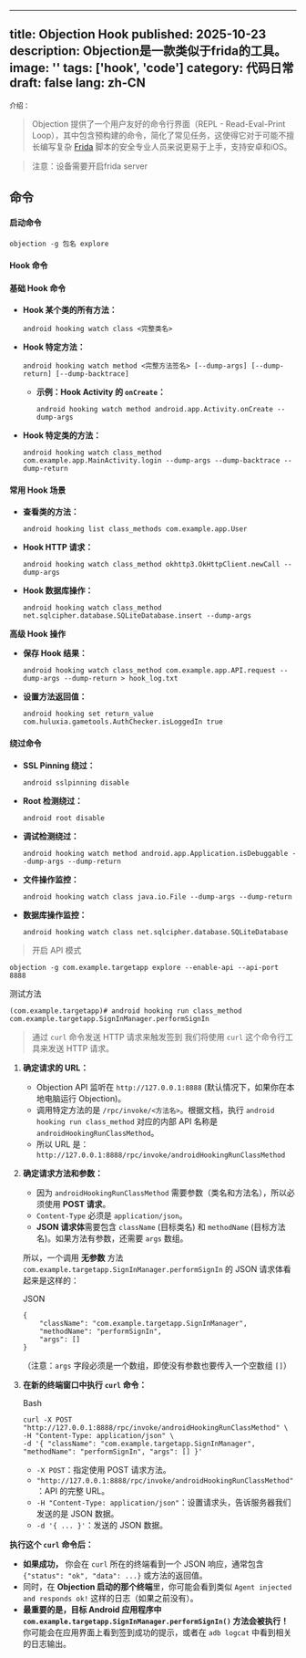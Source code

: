 
---
title: Objection Hook
published: 2025-10-23
description: Objection是一款类似于frida的工具。
image: ''
tags: ['hook', 'code']
category: 代码日常
draft: false
lang: zh-CN
---
    介绍：

> Objection 提供了一个用户友好的命令行界面（REPL - Read-Eval-Print Loop），其中包含预构建的命令，简化了常见任务，这使得它对于可能不擅长编写复杂 [Frida]("https://github.com/frida/frida") 脚本的安全专业人员来说更易于上手，支持安卓和iOS。

> 注意：设备需要开启frida server

## 命令

#### 启动命令

```
objection -g 包名 explore
```

#### Hook 命令

#### 基础 Hook 命令

- **Hook 某个类的所有方法：**
    
    ```
    android hooking watch class <完整类名>
    ```
    
- **Hook 特定方法：**
    
    ```
    android hooking watch method <完整方法签名> [--dump-args] [--dump-return] [--dump-backtrace]
    ```
    
    - **示例：Hook Activity 的 `onCreate`：**
        
        ```
        android hooking watch method android.app.Activity.onCreate --dump-args
        ```
        
- **Hook 特定类的方法：**
    
    ```
    android hooking watch class_method com.example.app.MainActivity.login --dump-args --dump-backtrace --dump-return
    ```
    

#### 常用 Hook 场景

- **查看类的方法：**
    
    ```
    android hooking list class_methods com.example.app.User
    ```
    
- **Hook HTTP 请求：**
    
    ```
    android hooking watch class_method okhttp3.OkHttpClient.newCall --dump-args
    ```
    
- **Hook 数据库操作：**
    
    ```
    android hooking watch class_method net.sqlcipher.database.SQLiteDatabase.insert --dump-args
    ```
    

**高级 Hook 操作**

- **保存 Hook 结果：**
    
    ```
    android hooking watch class_method com.example.app.API.request --dump-args --dump-return > hook_log.txt
    ```
    
- **设置方法返回值：**
    
    ```
    android hooking set return_value com.huluxia.gametools.AuthChecker.isLoggedIn true
    ```
    

#### 绕过命令

- **SSL Pinning 绕过：**
    
    ```
    android sslpinning disable
    ```
    
- **Root 检测绕过：**
    
    ```
    android root disable
    ```
    
- **调试检测绕过：**
    
    ```
    android hooking watch method android.app.Application.isDebuggable --dump-args --dump-return
    ```
    
- **文件操作监控：**
    
    ```
    android hooking watch class java.io.File --dump-args --dump-return
    ```
    
- **数据库操作监控：**
    
    ```
    android hooking watch class net.sqlcipher.database.SQLiteDatabase
    ```

> 开启 API 模式

```
objection -g com.example.targetapp explore --enable-api --api-port 8888
```

测试方法

```
(com.example.targetapp)# android hooking run class_method com.example.targetapp.SignInManager.performSignIn
```

> 通过 `curl` 命令发送 HTTP 请求来触发签到
   我们将使用 `curl` 这个命令行工具来发送 HTTP 请求。

1. **确定请求的 URL：**
    
    - Objection API 监听在 `http://127.0.0.1:8888` (默认情况下，如果你在本地电脑运行 Objection)。
    - 调用特定方法的是 `/rpc/invoke/<方法名>`。根据文档，执行 `android hooking run class_method` 对应的内部 API 名称是 `androidHookingRunClassMethod`。
    - 所以 URL 是：`http://127.0.0.1:8888/rpc/invoke/androidHookingRunClassMethod`
2. **确定请求方法和参数：**
    
    - 因为 `androidHookingRunClassMethod` 需要参数（类名和方法名），所以必须使用 **POST 请求**。
    - `Content-Type` 必须是 `application/json`。
    - **JSON 请求体**需要包含 `className` (目标类名) 和 `methodName` (目标方法名)。如果方法有参数，还需要 `args` 数组。
    
    所以，一个调用 **无参数** 方法 `com.example.targetapp.SignInManager.performSignIn` 的 JSON 请求体看起来是这样的：
    
    JSON
    
    ```
    {
        "className": "com.example.targetapp.SignInManager",
        "methodName": "performSignIn",
        "args": []
    }
    ```
    
    （注意：`args` 字段必须是一个数组，即使没有参数也要传入一个空数组 `[]`）
    
3. **在新的终端窗口中执行 `curl` 命令：**
    
    Bash
    
    ```
    curl -X POST "http://127.0.0.1:8888/rpc/invoke/androidHookingRunClassMethod" \
    -H "Content-Type: application/json" \
    -d '{ "className": "com.example.targetapp.SignInManager", "methodName": "performSignIn", "args": [] }'
    ```
    
    - `-X POST`：指定使用 POST 请求方法。
    - `"http://127.0.0.1:8888/rpc/invoke/androidHookingRunClassMethod"`：API 的完整 URL。
    - `-H "Content-Type: application/json"`：设置请求头，告诉服务器我们发送的是 JSON 数据。
    - `-d '{ ... }'`：发送的 JSON 数据。

**执行这个 `curl` 命令后：**

- **如果成功，** 你会在 `curl` 所在的终端看到一个 JSON 响应，通常包含 `{"status": "ok", "data": ...}` 或方法的返回值。
- 同时，在 **Objection 启动的那个终端**里，你可能会看到类似 `Agent injected and responds ok!` 这样的日志（如果之前没有）。
- **最重要的是，目标 Android 应用程序中 `com.example.targetapp.SignInManager.performSignIn()` 方法会被执行！** 你可能会在应用界面上看到签到成功的提示，或者在 `adb logcat` 中看到相关的日志输出。